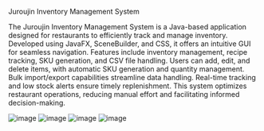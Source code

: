 Juroujin Inventory Management System

The Juroujin Inventory Management System is a Java-based application designed for restaurants to efficiently track and manage inventory. Developed using JavaFX, SceneBuilder, and CSS, it offers an intuitive GUI for seamless navigation. Features include inventory management, recipe tracking, SKU generation, and CSV file handling. Users can add, edit, and delete items, with automatic SKU generation and quantity management. Bulk import/export capabilities streamline data handling. Real-time tracking and low stock alerts ensure timely replenishment. This system optimizes restaurant operations, reducing manual effort and facilitating informed decision-making.

![image](https://github.com/kristinjuwel/inventory-system/assets/145471931/25c54c33-dc79-4e48-b33e-947fb809228c)
![image](https://github.com/kristinjuwel/inventory-system/assets/145471931/3162296d-6520-403f-9a49-ee313a9b494e)
![image](https://github.com/kristinjuwel/inventory-system/assets/145471931/9e6f52e9-c03b-479f-9748-317a44c7f998)
![image](https://github.com/kristinjuwel/inventory-system/assets/145471931/b998d529-a585-43f0-a458-d3187411a67f)


